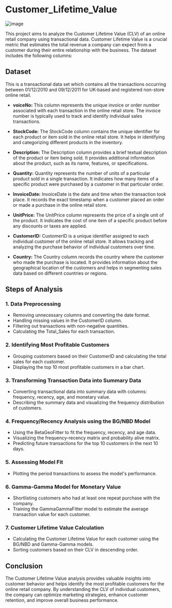# Customer_Lifetime_Value

![image](https://github.com/ugurEki/Customer_Lifetime_Value/assets/82041882/c7687bcb-01b8-44bf-bc3e-eee3cbfcf7f9)

This project aims to analyze the Customer Lifetime Value (CLV) of an online retail company using transactional data. Customer Lifetime Value is a crucial metric that estimates the total revenue a company can expect from a customer during their entire relationship with the business. 
The dataset includes the following columns:

## Dataset
This is a transactional data set which contains all the transactions occurring between 01/12/2010 and 09/12/2011 for UK-based and registered non-store online retail. 

* <b>voiceNo:</b> This column represents the unique invoice or order number associated with each transaction in the online retail store. The invoice number is typically used to track and identify individual sales transactions.

* <b>StockCode:</b> The StockCode column contains the unique identifier for each product or item sold in the online retail store. It helps in identifying and categorizing different products in the inventory.

* <b>Description:</b> The Description column provides a brief textual description of the product or item being sold. It provides additional information about the product, such as its name, features, or specifications.

* <b>Quantity:</b> Quantity represents the number of units of a particular product sold in a single transaction. It indicates how many items of a specific product were purchased by a customer in that particular order.

* <b>InvoiceDate:</b> InvoiceDate is the date and time when the transaction took place. It records the exact timestamp when a customer placed an order or made a purchase in the online retail store.

* <b>UnitPrice:</b> The UnitPrice column represents the price of a single unit of the product. It indicates the cost of one item of a specific product before any discounts or taxes are applied.

* <b>CustomerID:</b> CustomerID is a unique identifier assigned to each individual customer of the online retail store. It allows tracking and analyzing the purchase behavior of individual customers over time.

* <b>Country:</b> The Country column records the country where the customer who made the purchase is located. It provides information about the geographical location of the customers and helps in segmenting sales data based on different countries or regions.

## Steps of Analysis

### 1. Data Preprocessing
* Removing unnecessary columns and converting the date format.
* Handling missing values in the CustomerID column.
* Filtering out transactions with non-negative quantities.
* Calculating the Total_Sales for each transaction.

### 2. Identifying Most Profitable Customers
* Grouping customers based on their CustomerID and calculating the total sales for each customer.
* Displaying the top 10 most profitable customers in a bar chart.

### 3. Transforming Transaction Data into Summary Data
* Converting transactional data into summary data with columns: frequency, recency, age, and monetary value.
* Describing the summary data and visualizing the frequency distribution of customers.

### 4. Frequency/Recency Analysis using the BG/NBD Model
* Using the BetaGeoFitter to fit the frequency, recency, and age data.
* Visualizing the frequency-recency matrix and probability alive matrix.
* Predicting future transactions for the top 10 customers in the next 10 days.

### 5. Assessing Model Fit
* Plotting the period transactions to assess the model's performance.

### 6. Gamma-Gamma Model for Monetary Value
* Shortlisting customers who had at least one repeat purchase with the company.
* Training the GammaGammaFitter model to estimate the average transaction value for each customer.

### 7. Customer Lifetime Value Calculation
* Calculating the Customer Lifetime Value for each customer using the BG/NBD and Gamma-Gamma models.
* Sorting customers based on their CLV in descending order.


## Conclusion
The Customer Lifetime Value analysis provides valuable insights into customer behavior and helps identify the most profitable customers for the online retail company. By understanding the CLV of individual customers, the company can optimize marketing strategies, enhance customer retention, and improve overall business performance.



